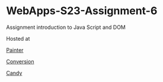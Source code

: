 
# WebApps-S23-Assignment-6
Assignment introduction to Java Script and DOM

Hosted at

[Painter](https://44-563-web-apps-s23.github.io/44563-webapps-s23-assignment6-charithtagore/painter.html)

[Conversion](https://44-563-web-apps-s23.github.io/44563-webapps-s23-assignment6-charithtagore/conversions.html)

[Candy](https://44-563-web-apps-s23.github.io/44563-webapps-s23-assignment6-charithtagore/candy.html)
